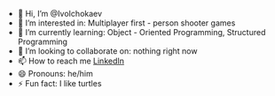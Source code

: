 - 👋 Hi, I’m @IvoIchokaev
- 👀 I’m interested in: Multiplayer first - person shooter games
- 🌱 I’m currently learning: Object - Oriented Programming, Structured Programming
- 💞️ I’m looking to collaborate on: nothing right now
- 📫 How to reach me [LinkedIn](https://www.linkedin.com/in/ivo-ichokaev-b5b5b5236/)
- 😄 Pronouns: he/him
- ⚡ Fun fact: I like turtles

<!---
IvoIchokaev/IvoIchokaev is a ✨ special ✨ repository because its `README.md` (this file) appears on your GitHub profile.
You can click the Preview link to take a look at your changes.
--->
